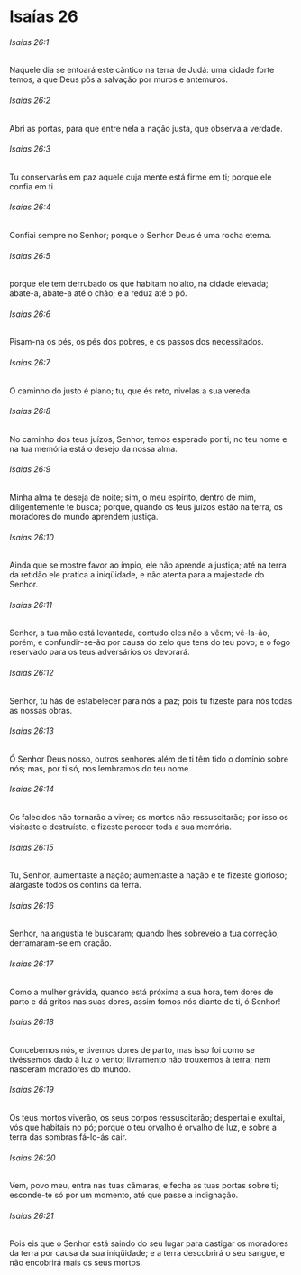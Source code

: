 # Isaías 26

###### Isaías 26:1

Naquele dia se entoará este cântico na terra de Judá: uma cidade forte temos, a que Deus pôs a salvação por muros e antemuros.

###### Isaías 26:2

Abri as portas, para que entre nela a nação justa, que observa a verdade.

###### Isaías 26:3

Tu conservarás em paz aquele cuja mente está firme em ti; porque ele confia em ti.

###### Isaías 26:4

Confiai sempre no Senhor; porque o Senhor Deus é uma rocha eterna.

###### Isaías 26:5

porque ele tem derrubado os que habitam no alto, na cidade elevada; abate-a, abate-a até o chão; e a reduz até o pó.

###### Isaías 26:6

Pisam-na os pés, os pés dos pobres, e os passos dos necessitados.

###### Isaías 26:7

O caminho do justo é plano; tu, que és reto, nivelas a sua vereda.

###### Isaías 26:8

No caminho dos teus juízos, Senhor, temos esperado por ti; no teu nome e na tua memória está o desejo da nossa alma.

###### Isaías 26:9

Minha alma te deseja de noite; sim, o meu espírito, dentro de mim, diligentemente te busca; porque, quando os teus juízos estão na terra, os moradores do mundo aprendem justiça.

###### Isaías 26:10

Ainda que se mostre favor ao ímpio, ele não aprende a justiça; até na terra da retidão ele pratica a iniqüidade, e não atenta para a majestade do Senhor.

###### Isaías 26:11

Senhor, a tua mão está levantada, contudo eles não a vêem; vê-la-ão, porém, e confundir-se-ão por causa do zelo que tens do teu povo; e o fogo reservado para os teus adversários os devorará.

###### Isaías 26:12

Senhor, tu hás de estabelecer para nós a paz; pois tu fizeste para nós todas as nossas obras.

###### Isaías 26:13

Ó Senhor Deus nosso, outros senhores além de ti têm tido o domínio sobre nós; mas, por ti só, nos lembramos do teu nome.

###### Isaías 26:14

Os falecidos não tornarão a viver; os mortos não ressuscitarão; por isso os visitaste e destruíste, e fizeste perecer toda a sua memória.

###### Isaías 26:15

Tu, Senhor, aumentaste a nação; aumentaste a nação e te fizeste glorioso; alargaste todos os confins da terra.

###### Isaías 26:16

Senhor, na angústia te buscaram; quando lhes sobreveio a tua correção, derramaram-se em oração.

###### Isaías 26:17

Como a mulher grávida, quando está próxima a sua hora, tem dores de parto e dá gritos nas suas dores, assim fomos nós diante de ti, ó Senhor!

###### Isaías 26:18

Concebemos nós, e tivemos dores de parto, mas isso foi como se tivéssemos dado à luz o vento; livramento não trouxemos à terra; nem nasceram moradores do mundo.

###### Isaías 26:19

Os teus mortos viverão, os seus corpos ressuscitarão; despertai e exultai, vós que habitais no pó; porque o teu orvalho é orvalho de luz, e sobre a terra das sombras fá-lo-ás cair.

###### Isaías 26:20

Vem, povo meu, entra nas tuas câmaras, e fecha as tuas portas sobre ti; esconde-te só por um momento, até que passe a indignação.

###### Isaías 26:21

Pois eis que o Senhor está saindo do seu lugar para castigar os moradores da terra por causa da sua iniqüidade; e a terra descobrirá o seu sangue, e não encobrirá mais os seus mortos.

